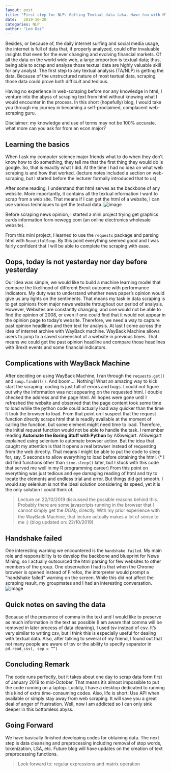 ```yaml
---
layout: post
title: "First step for NLP: Getting Textual data (aka. Have fun with HTML)"
date:   2019-10-20
categories: NLP
author: "Leo Dai"
---
```


Besides, or because of, the daily internet surfing and social media usage, the internet is full of data that, if properly analyzed, could offer invaluable insights that even for the ever changing and evolving financial markets. Of all the data on the world wide web, a large proportion is textual data; thus, being able to scrap and analyze those textual data are highly valuable skill for any analyst. The first step to any textual analysis (TA/NLP) is getting the data. Because of the unstructured nature of most textual data, scraping those data could prove both difficult and tedious. 

Having no experience in web-scraping before nor any knowledge in html, I venture into the abyss of scraping text from html without knowing what I would encounter in the process. In this short (hopefully) blog, I would take you through my journey in becoming a self-proclaimed, complacent web-scraping guru. 

Disclaimer: my knowledge and use of terms may not be 100% accurate. what more can you ask for from an econ major? 

## Learning the basics
When I ask my computer science major friends what to do when they don’t know how to do something, they tell me that the first thing they would do is google. So, that is exactly what I did. At the time I had no idea on what web scraping is and how that worked. (lecture notes included a section on web-scraping, but I started before the lecturer formally introduced that to us) 

After some reading, I understand that html serves as the backbone of any website. More importantly, it contains all the textual information I want to scrap from a web site. That means if I can get the html of a website, I can use various techniques to get the textual data. 
![image](/myghpage/assets/images/blog/NewsScraping/html.jpg)
 
Before scraping news opinion, I started a mini project trying get graphics cards information form newegg.com (an online electronics wholesale website). 

From this mini project, I learned to use the `requests` package and parsing html with `BeautifulSoup`. By this point everything seemed good and I was fairly confident that I will be able to complete the scraping with ease.  

## Oops, today is not yesterday nor day before yesterday
Our Idea was simple, we would like to build a machine learning model that compare the likelihood of different Brexit outcome with performance indicators. My duty was to understand whether news paper’s opinion would give us any lights on the sentiments. That means my task in data scraping is to get opinions from major news website throughout our period of analysis. However, Websites are constantly changing, and one would not be able to find the opinion of 2008, or even if one could find that it would not appear in the opinion page to today’s website. Therefore, we need a way to capture past opinion headlines and their text for analysis. At last I come across the idea of internet archive with WayBack machine. WayBack Machine allows users to jump to a saved screenshot of a website in previous times. That means we could get the past opinion headline and compare those headlines with Brexit events and some financial indicators. 

## Complications with WayBack Machine
After deciding on using WayBack Machine, I ran through the `requests.get()` and `soup.findAll()`. And boom…. Nothing! What an amazing way to kick start the scraping: coding is just full of errors and bugs. I could not figure out why the information was not appearing on the requested html. I double checked the address and the page html. All hopes were gone until I refreshed the website and observed that the page content took some time to load while the python code could actually load way quicker than the time it took the browser to load. From that point on I suspect that the request function directly scraps html that is readily available at the moment of calling the function, but some element might need time to load. Therefore, the initial request function would not be able to handle the task. I remember reading **Automate the Boring Stuff with Python** by AlSweigart. AlSweigart explained using selenium to automate browser action. But the idea that caught my attention is that it opens a real browser instead of requesting from the web directly. That means I might be able to put the code to sleep for, say, 5 seconds to allow everything to load before obtaining the html. (* I did find functions other than `time.sleep()` later, but I stuck with this code that served me well in my R programming career) 
From this point on everything was just tedious and eye damaging reading of html and try to locate the elements and endless trial and error. But things did get smooth. I would say selenium is not the ideal solution considering its speed, yet it is the only solution I could think of. 

> Lecture on 22/10/2019 discussed the possible reasons behind this. Probably there are some javascripts running in the browser that I cannot simply get the $DOM_0$ directly. With my prior experience with the WayBack Machine, that lecture actually makes a lot of sense to me :)  (blog updated on: 22/10/2019)

## Handshake failed 
One interesting warning we encountered is the `handshake failed`. My main role and responsibility is to develop the backbone and blueprint for News Mining, so I actually outsourced the html parsing for few websites to other members of the group. One observation I had is that when the Chrome browser is opened instead of Firefox, the interpreter would prompt a "handshake failed" warning on the screen. While this did not affect the scraping result, my groupmates and I had an interesting conversation. 
![image](/myghpage/assets/images/blog/NewsScraping/handshake.jpg)

## Quick notes on saving the data
Because of the presence of comma in the text and I would like to preserve as much information in the text as possible (I am aware that comma will be removed in later process of data cleaning), I used tsv instead of csv. It’s very similar to writing csv, but I think this is especially useful for dealing with textual data. Also, after talking to several of my friend, I found out that not many people are aware of tsv or the ability to specify separator in `pd.read_csv(, sep = “”)`

## Concluding Remark
The code runs perfectly, but it takes about one day to scrap data form first of January 2019 to mid-October. That means it’s almost impossible to put the code running on a laptop. Luckily, I have a desktop dedicated to running this kind of extra time-consuming codes. 
Also, life is short. Use API when available or simply stay away from web scraping. It will save you a great deal of anger of frustration. Well, now I am addicted so I can only sink deeper in this bottomless abyss.

## Going Forward
We have basically finished developing codes for obtaining data. The next step is data cleansing and preprocessing including removal of stop words, tokenization, LSA, etc. Future blog will have updates on the creation of text preprocessing functions.   
> Look forward to: regular expressions and matrix operation